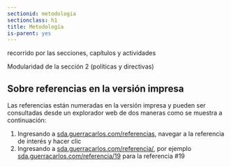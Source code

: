 ```yaml
---
sectionid: metodologia
sectionclass: h1
title: Metodología
is-parent: yes
---
```


recorrido por las secciones, capítulos y actividades

Modularidad de la sección 2 (políticas y directivas)

## Sobre referencias en la versión impresa
Las referencias están numeradas en la versión impresa y pueden ser consultadas desde un explorador web de dos maneras como se muestra a continuación:

1. Ingresando a [sda.guerracarlos.com/referencias](sda.guerracarlos.com/referencias), navegar a la referencia de interés y hacer clic
2. Ingresando a [sda.guerracarlos.com/referencia/<referencia>](#), por ejemplo [sda.guerracarlos.com/referencia/19](sda.guerracarlos.com/referencia/19) para la referencia #19
